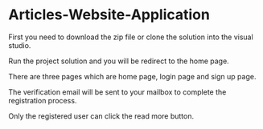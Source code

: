 # Articles-Website-Application
First you need to download the zip file or clone the solution into the visual studio.

Run the project solution and you will be redirect to the home page.

There are three pages which are home page, login page and sign up page.

The verification email will be sent to your mailbox to complete the registration process.

Only the registered user can click the read more button.



